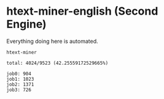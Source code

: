# htext-miner-english (Second Engine)

Everything doing here is automated.

```
htext-miner

total: 4024/9523 (42.25559172529665%)

job0: 904
job1: 1023
job2: 1371
job3: 726
```